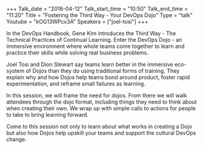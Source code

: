 +++
Talk_date = "2018-04-12"
Talk_start_time = "10:50"
Talk_end_time = "11:20"
Title = "Fostering the Third Way - Your DevOps Dojo"
Type = "talk"
Youtube = "kOG13WPcx3A"
Speakers = ["joel-tosi"]
+++

In the DevOps Handbook, Gene Kim introduces the Third Way - The Technical Practices of Continual Learning.  Enter the DevOps Dojo - an immersive environment where whole teams come together to learn and practice their skills while solving real business problems.  

Joel Tosi and Dion Stewart say teams learn better in the immersive eco-system of Dojos than they do using traditional forms of training. They explain why and how Dojos help teams bond around product, foster rapid experimentation, and reframe small failures as learning.

In this session, we will frame the need for dojos.  From there we will walk attendees through the dojo format, including things they need to think about when creating their own.  We wrap up with simple calls to actions for people to take to bring learning forward.

Come to this session not only to learn about what works in creating a Dojo but also how Dojos help upskill your teams and support the cultural DevOps change.
